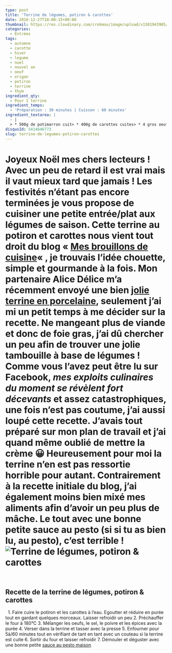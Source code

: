```yaml
---
type: post
title: 'Terrine de légumes, potiron & carottes'
date: 2016-12-27T18:00:15+00:00
thumbnail: https://res.cloudinary.com/crokmou/image/upload/v1501943985/terrine-legume-potiron-carotte-crokmou-blog-cuisine-voyage-belgique-1.jpg
categories: 
  - Entrées
tags: 
  - automne
  - carotte
  - hiver
  - legume
  - noel
  - nouvel an
  - oeuf
  - origan
  - potiron
  - terrine
  - thym
ingredient_qty: 
  - Pour 1 terrine
ingredient_temps: 
  - 'Préparation : 30 minutes | Cuisson : 60 minutes'
ingredient_textarea: |
  - |
  > * 500g de potimarron cuit> * 400g de carottes cuites> * 4 gros oeufs> * sel et poivre> * thym> * origan
disqusId: 5414646773
slug: terrine-de-legumes-potiron-carottes
---
```


# Joyeux Noël mes chers lecteurs !   Avec un peu de retard il est vrai mais il vaut mieux tard que jamais ! Les festivités n’étant pas encore terminées je vous propose de **cuisiner une petite entrée/plat aux légumes de saison**. Cette terrine au potiron et carottes nous vient tout droit du blog « [Mes brouillons de cuisine](http://cuisinebyana.canalblog.com/archives/2013/11/11/28392729.html)« , je trouvais l’idée chouette, simple et gourmande à la fois. Mon partenaire **Alice Délice** m’a récemment envoyé une bien [jolie terrine en porcelaine](https://www.alicedelice.com/grill-terrine/terrine-650-grs-presse-1012500.html), seulement j’ai mi un petit temps à me décider sur la recette. Ne mangeant plus de viande et donc de foie gras, j’ai dû chercher un peu afin de trouver une jolie tambouille à base de légumes ! Comme vous l’avez peut être lu sur Facebook, _mes exploits culinaires du moment se révèlent fort décevants_ et assez catastrophiques, une fois n’est pas coutume, j’ai aussi loupé cette recette. J’avais tout préparé sur mon plan de travail et j’ai quand même oublié de mettre la crème 😀 Heureusement pour moi la terrine n’en est pas ressortie horrible pour autant. Contrairement à la recette initiale du blog, j’ai également moins bien mixé mes aliments afin d’avoir un peu plus de mâche. Le tout avec une bonne petite sauce au pesto (si si tu as bien lu, au pesto), c’est terrible !  ![Terrine de légumes, potiron & carottes](http://www.crokmou.com/wp-content/uploads/2016/12/terrine-legume-potiron-carotte-crokmou-blog-cuisine-voyage-belgique.jpg)  

## **Recette de la terrine de légumes, potiron & carottes**

  1\. Faire cuire le potiron et les carottes à l’eau. Egoutter et réduire en purée tout en gardant quelques morceaux. Laisser refroidir un peu 2\. Préchauffer le four à 180°C 3\. Mélanger les oeufs, le sel, le poivre et les épices avec la purée 4\. Verser dans la terrine et tasser avec la presse 5\. Enfourner pour 5à/60 minutes tout en vérifiant de tant en tant avec un couteau si la terrine est cuite 6\. Sortir du four et laisser refroidir 7\. Démouler et déguster avec une bonne petite [sauce au pesto maison](http://www.crokmou.com/2013/07/pesto-au-basilic-al-genovese)